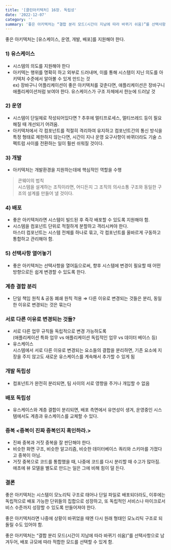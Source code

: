 ```yaml
---
title: '[클린아키텍처] 16장. 독립성'
date: '2022-12-07'
category: ''
summary: '좋은 아키텍처는 “결합 분리 모드(시간이 지남에 따라 바뀌기 쉬움)”를 선택사항으로 남겨두어, 배포 규모에 따라 적합한 모드를 선택할 수 있게 함.'
---
```


좋은 아키텍처는 \[유스케이스, 운영, 개발, 배포\]를 지원해야 한다.

### 1) 유스케이스

- 시스템의 의도를 지원해야 한다
- 아키텍는 행위를 명확히 하고 외부로 드러내며, 이를 통해 시스템이 지닌 의도를 아키텍처 수준에서 알아볼 수 있게 만드는 것  
  ex) 장바구니 어플리케이션이 좋은 아키텍처를 갖춘다면, 애플리케이션은 장바구니 애플리케이션처럼 보여야 한다. 유스케이스가 구조 자체에서 한눈에 드러날 것

### 2) 운영

- 시스템이 단일체로 작성되어있다면 ? 추후에 멀티프로세스, 멀티쓰레드 등이 필요해질 때 개선되기 어려움.
- 아키텍처에서 각 컴포넌트를 적절히 격리하여 유지하고 컴포넌트간의 통신 방식을 특정 형태로 제한하지 않는다면, 시간이 지나 운영 요구사항이 바뀌더라도 기술 스펙트럼 사이를 전환하는 일이 훨씬 쉬워질 것이다.

### 3) 개발

- 아키텍처는 개발환경을 지원하는데에 핵심적인 역할을 수행

> 콘웨이의 법칙  
> 시스템을 설계하는 조직이라면, 어디든지 그 조직의 의사소통 구조와 동일한 구조의 설계를 만들어 낼 것이다.

### 4) 배포

- 좋은 아키텍처라면 시스템이 빌드된 후 즉각 배포할 수 있도록 지원해야 함.
- 시스템을 컴포넌트 단위로 적절하게 분할하고 격리시켜야 한다.  
  마스터 컴포넌트는 시스템 전체를 하나로 묶고, 각 컴포넌트를 올바르게 구동하고 통합하고 관리해야 함.

### 5) 선택사항 열어놓기

- 좋은 아키텍처는 선택사항을 열어둠으로써, 향후 시스템에 변경이 필요할 때 어떤 방향으로든 쉽게 변경할 수 있도록 한다.

### 계층 결합 분리

- 단일 책임 원칙 & 공동 폐쇄 원칙 적용 ⇒ 다른 이유로 변경되는 것들은 분리, 동일한 이유로 변경되는 것은 묶는다

### 서로 다른 이유로 변경되는 것들?

- 서로 다른 업무 규칙들 독립적으로 변경 가능하도록  
  (애플리케이션 특화 업무 vs 애플리케이션 독립적인 업무 vs 데이터 베이스 등)
- 유스케이스  
  시스템에서 서로 다른 이유로 변경되는 요소들의 결합을 분리하면, 기존 요소에 지장을 주지 않고도 새로운 유스케이스를 계속해서 추가할 수 있게 됨

### 개발 독립성

- 컴포넌트가 완전히 분리되면, 팀 사이의 서로 영향을 주거나 개입할 수 없음

### 배포 독립성

- 유스케이스와 계층 결합이 분리되면, 배포 측면에서 유연성이 생겨, 운영중인 시스템에서도 계층과 유스케이스를 교체할 수 있다.

### 중복 <중복이 진짜 중복인지 혹인하라.>

- 진짜 중복과 거짓 중복을 잘 판단해야 한다.
- 비슷한 화면 구조, 비슷한 알고리즘, 비슷한 데이터베이스 쿼리와 스키마를 가졌다고 중복이 아님.
- 거짓 중복으로 코드를 통합했을 때, 나중에 코드를 다시 분리할 때 수고가 많아짐. 애초에 뷰 모델을 별도로 만드는 일은 그에 비해 힘이 덜 든다.

### 결론

좋은 아키텍처는 시스템이 모노리틱 구조로 태어나 단일 파일로 배포되더라도, 이후에는 독립적으로 배포 가능한 단위들의 집합으로 성장하고, 또 독립적인 서비스나 마이크로서비스 수준까지 성장할 수 있도록 만들어져야 한다.

좋은 아키텍처라면 나중에 상황이 바뀌었을 때엔 다시 원래 형태인 모노리틱 구조로 되돌릴 수도 있어야 함.

좋은 아키텍처는 “결합 분리 모드(시간이 지남에 따라 바뀌기 쉬움)”를 선택사항으로 남겨두어, 배포 규모에 따라 적합한 모드를 선택할 수 있게 함.
